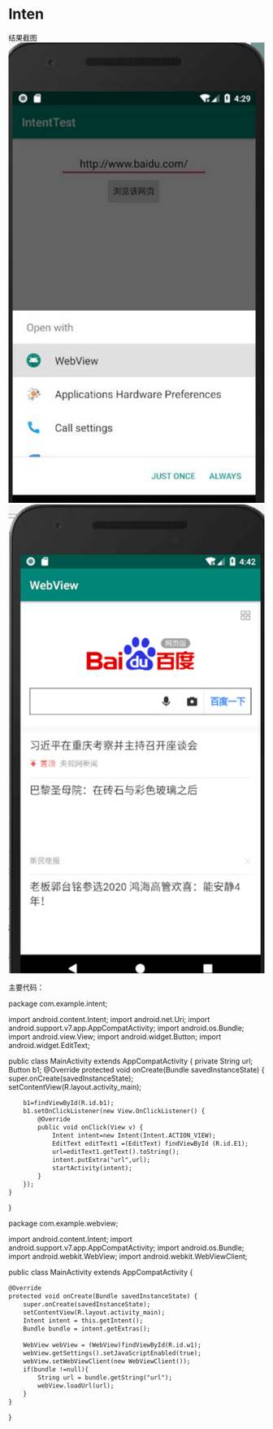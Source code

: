 # Inten
结果截图
![Image text](https://github.com/Ocean-Zhang-123012016180/Intent/blob/master/image/1.png)
![Image text](https://github.com/Ocean-Zhang-123012016180/Intent/blob/master/image/2.png)


主要代码：

package com.example.intent;


import android.content.Intent;
import android.net.Uri;
import android.support.v7.app.AppCompatActivity;
import android.os.Bundle;
import android.view.View;
import android.widget.Button;
import android.widget.EditText;

public class MainActivity extends AppCompatActivity {
    private String url;
    Button b1;
    @Override
    protected void onCreate(Bundle savedInstanceState) {
        super.onCreate(savedInstanceState);
        setContentView(R.layout.activity_main);

        b1=findViewById(R.id.b1);
        b1.setOnClickListener(new View.OnClickListener() {
            @Override
            public void onClick(View v) {
                Intent intent=new Intent(Intent.ACTION_VIEW);
                EditText editText1 =(EditText) findViewById (R.id.E1);
                url=editText1.getText().toString();
                intent.putExtra("url",url);
                startActivity(intent);
            }
        });
    }
}



package com.example.webview;

import android.content.Intent;
import android.support.v7.app.AppCompatActivity;
import android.os.Bundle;
import android.webkit.WebView;
import android.webkit.WebViewClient;

public class MainActivity extends AppCompatActivity {

    @Override
    protected void onCreate(Bundle savedInstanceState) {
        super.onCreate(savedInstanceState);
        setContentView(R.layout.activity_main);
        Intent intent = this.getIntent();
        Bundle bundle = intent.getExtras();

        WebView webView = (WebView)findViewById(R.id.w1);
        webView.getSettings().setJavaScriptEnabled(true);
        webView.setWebViewClient(new WebViewClient());
        if(bundle !=null){
            String url = bundle.getString("url");
            webView.loadUrl(url);
        }
    }
}


